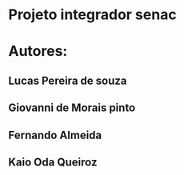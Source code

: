 # Projeto integrador senac


# Autores:
## Lucas Pereira de souza
## Giovanni de Morais pinto
## Fernando Almeida
## Kaio Oda Queiroz
